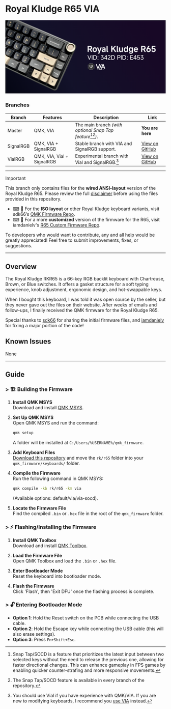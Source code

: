 # Royal Kludge R65 VIA

![Royal Kludge R65 Keyboard](via-r65.png)

### Branches

| Branch        | Features              | Description                                             | Link                                                                                   |
|---------------|-----------------------|---------------------------------------------------------|----------------------------------------------------------------------------------------|
| Master   | QMK, VIA      | The main branch *(with optional Snap Tap feature[^1][^2])*.           | **You are here**                         |
| SignalRGB | QMK, VIA + SignalRGB | Stable branch with VIA and SignalRGB support.     | [View on GitHub](https://github.com/irfanjmdn/r65/tree/signalrgb)                      |
| VialRGB       | QMK, VIA, Vial + SignalRGB      | Experimental branch with Vial and SignalRGB.[^3]    | [View on GitHub](https://github.com/irfanjmdn/r65/tree/vialrgb)                                                      |

---

> [!IMPORTANT] 
> This branch only contains files for the **wired ANSI-layout** version of the Royal Kludge R65.
> Please review the full [disclaimer](DISCLAIMER.md) before using the files provided in this repository.

- ⌨ 🔌 For the **ISO layout** or other Royal Kludge keyboard variants, visit sdk66’s [QMK Firmware Repo](https://github.com/hangshengkeji/qmk_firmware/tree/master/keyboards/rk).
- ⌨ 🔨 For a more **customized** version of the firmware for the R65, visit iamdanielv's [R65 Custom Firmware Repo](https://github.com/iamdanielv/kb_rk_r65).

To developers who would want to contribute, any and all help would be greatly appreciated! Feel free to submit improvements, fixes, or suggestions.

---

## Overview

The Royal Kludge RKR65 is a 66-key RGB backlit keyboard with Chartreuse, Brown, or Blue switches. It offers a gasket structure for a soft typing experience, knob adjustment, ergonomic design, and hot-swappable keys.

When I bought this keyboard, I was told it was open source by the seller, but they never gave out the files on their website. After weeks of emails and follow-ups, I finally received the QMK firmware for the Royal Kludge R65. 

Special thanks to [sdk66](https://github.com/sdk66) for sharing the initial firmware files, and [iamdanielv](https://github.com/iamdanielv) for fixing a major portion of the code!

## Known Issues

None

---

## Guide

### > 🏗 Building the Firmware

1. **Install QMK MSYS**  
   Download and install [QMK MSYS](https://msys.qmk.fm).

2. **Set Up QMK MSYS**  
   Open QMK MSYS and run the command:  
   ```bash
   qmk setup
   ```
   A folder will be installed at `C:/Users/%USERNAME%/qmk_firmware`.

3. **Add Keyboard Files**  
   [Download this repository](https://minhaskamal.github.io/DownGit/#/home?url=https://github.com/irfanjmdn/r65/tree/master/rk/r65) and move the `rk/r65` folder into your `qmk_firmware/keyboards/` folder.

4. **Compile the Firmware**  
   Run the following command in QMK MSYS:  
   ```bash
   qmk compile -kb rk/r65 -km via
   ```  
   (Available options: default/via/via-socd).

5. **Locate the Firmware File**  
   Find the compiled `.bin` or `.hex` file in the root of the `qmk_firmware` folder.

### > ⚡ Flashing/Installing the Firmware

1. **Install QMK Toolbox**  
   Download and install [QMK Toolbox](https://github.com/qmk/qmk_toolbox/releases).

2. **Load the Firmware File**  
   Open QMK Toolbox and load the `.bin` or `.hex` file.

3. **Enter Bootloader Mode**  
   Reset the keyboard into bootloader mode.

4. **Flash the Firmware**  
   Click 'Flash', then 'Exit DFU' once the flashing process is complete.

### > 🔓 Entering Bootloader Mode

- **Option 1**: Hold the Reset switch on the PCB while connecting the USB cable.
- **Option 2**: Hold the Escape key while connecting the USB cable (this will also erase settings).
- **Option 3**: Press `Fn+Shift+Esc`.

[^1]: Snap Tap/SOCD is a feature that prioritizes the latest input between two selected keys without the need to release the previous one, allowing for faster directional changes. This can enhance gameplay in FPS games by enabling quicker counter-strafing and more responsive movements. 
[^2]: The Snap Tap/SOCD feature is available in every branch of the repository.
[^3]: You should use Vial if you have experience with QMK/VIA. If you are new to modifying keyboards, I recommend you [use VIA](https://usevia.app) instead. 
